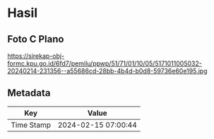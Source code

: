 # Hasil

## Foto C Plano

https://sirekap-obj-formc.kpu.go.id/6fd7/pemilu/ppwp/51/71/01/10/05/5171011005032-20240214-231356--a55686cd-28bb-4b4d-b0d8-59736e60e195.jpg


## Metadata

| Key        | Value               |
| ---------- | ------------------- |
| Time Stamp | 2024-02-15 07:00:44 |




